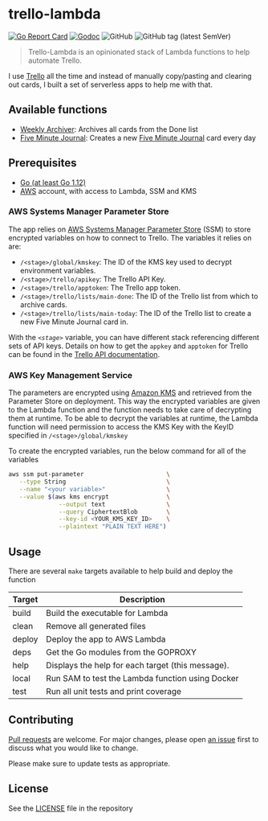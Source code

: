 # trello-lambda

[![Go Report Card](https://goreportcard.com/badge/github.com/retgits/trello-lambda?style=flat-square)](https://goreportcard.com/report/github.com/retgits/trello-lambda)
[![Godoc](https://img.shields.io/badge/godoc-reference-blue.svg?style=flat-square)](https://godoc.org/github.com/retgits/trello-lambda)
![GitHub](https://img.shields.io/github/license/retgits/trello-lambda?style=flat-square)
![GitHub tag (latest SemVer)](https://img.shields.io/github/v/tag/retgits/trello-lambda?sort=semver&style=flat-square)

> Trello-Lambda is an opinionated stack of Lambda functions to help automate Trello.

I use [Trello](https://trello.com) all the time and instead of manually copy/pasting and clearing out cards, I built a set of serverless apps to help me with that.

## Available functions

* [Weekly Archiver](./weekly-archiver): Archives all cards from the Done list
* [Five Minute Journal](./five-minute-journal): Creates a new [Five Minute Journal](https://www.intelligentchange.com/collections/all/products/the-five-minute-journal) card every day

## Prerequisites

* [Go (at least Go 1.12)](https://golang.org/dl/)
* [AWS](https://portal.aws.amazon.com/) account, with access to Lambda, SSM and KMS

### AWS Systems Manager Parameter Store

The app relies on [AWS Systems Manager Parameter Store](https://aws.amazon.com/systems-manager/features/) (SSM) to store encrypted variables on how to connect to Trello. The variables it relies on are:

* `/<stage>/global/kmskey`: The ID of the KMS key used to decrypt environment variables.
* `/<stage>/trello/apikey`: The Trello API Key.
* `/<stage>/trello/apptoken`: The Trello app token.
* `/<stage>/trello/lists/main-done`: The ID of the Trello list from which to archive cards.
* `/<stage>/trello/lists/main-today`: The ID of the Trello list to create a new Five Minute Journal card in.

With the _`<stage>`_ variable, you can have different stack referencing different sets of API keys. Details on how to get the `appkey` and `apptoken` for Trello can be found in the [Trello API documentation](https://trello.readme.io/docs/get-started).

### AWS Key Management Service

The parameters are encrypted using [Amazon KMS](https://aws.amazon.com/kms/) and retrieved from the Parameter Store on deployment. This way the encrypted variables are given to the Lambda function and the function needs to take care of decrypting them at runtime. To be able to decrypt the variables at runtime, the Lambda function will need permission to access the KMS Key with the KeyID specified in `/<stage>/global/kmskey`

To create the encrypted variables, run the below command for all of the variables

```bash
aws ssm put-parameter                       \
   --type String                            \
   --name "<your variable>"                 \
   --value $(aws kms encrypt                \
              --output text                 \
              --query CiphertextBlob        \
              --key-id <YOUR_KMS_KEY_ID>    \
              --plaintext "PLAIN TEXT HERE")
```

## Usage

There are several `make` targets available to help build and deploy the function

| Target | Description                                       |
|--------|---------------------------------------------------|
| build  | Build the executable for Lambda                   |
| clean  | Remove all generated files                        |
| deploy | Deploy the app to AWS Lambda                      |
| deps   | Get the Go modules from the GOPROXY               |
| help   | Displays the help for each target (this message). |
| local  | Run SAM to test the Lambda function using Docker  |
| test   | Run all unit tests and print coverage             |

## Contributing

[Pull requests](https://github.com/retgits/trello-lambda/pulls) are welcome. For major changes, please open [an issue](https://github.com/retgits/trello-lambda/issues) first to discuss what you would like to change.

Please make sure to update tests as appropriate.

## License

See the [LICENSE](./LICENSE) file in the repository
